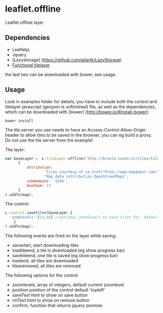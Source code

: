 leaflet.offline
===============

Leaflet offline layer

## Dependencies
* Leafletjs
* Jquery
* [Lazystorage] (https://github.com/allartk/LazyStorage)
* [Functional tilelayer](https://github.com/ismyrnow/Leaflet.functionaltilelayer)

the last two can be downloaded with bower, see usage.


## Usage
Look in examples folder for details, you have to include both the control and tilelayer javascript (geojson is unfinished) file, as well as
the dependencies, which can be downloaded with [bower] (http://bower.io/#install-bower):
```
bower install
```
The tile server you use needs to have an Access-Control-Allow-Origin header to allow tiles
to be saved in the browser, you can eg build a proxy. Do not use the tile server from
the example!

The layer:
```javascript
var baseLayer =  L.tileLayer.offline('http://branta.sovon.nl/tiles/tiles.py/mq_proxy/{z}/{x}/{y}.jpg',
      {
          attribution:
                  'Tiles Courtesy of <a href="http://www.mapquest.com/">MapQuest</a> &mdash; ' +
                  'Map data {attribution.OpenStreetMap}',
          subdomains: '1234',
          minZoom: 13
      }
).addTo(map);
```

The control:
```javascript
L.control.savetiles(baseLayer,{
  'zoomlevels':[13,16] //optional zoomlevels to save tiles for, default current zoomlevel
    }
).addTo(map);
```
The following events are fired on the layer while saving:
* savestart, start downloading tiles
* loadtileend, a tile is downloaded (eg show progress bar)
* savetileend, one tile is saved  (eg show progress bar)
* loadend, all tiles are downloaded
* tilesremoved, all tiles are removed

The following options for the control
* zoomlevels, array of integers, default current zoomlevel
* position position of the control default 'topleft'
* saveText html to show on save button
* rmText html to show on remove button
* confirm, function that returns jquery promise
